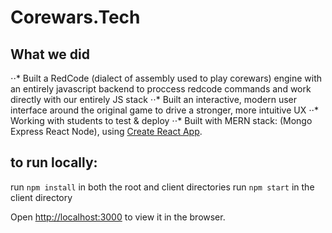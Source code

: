# Corewars.Tech 

## What we did
⋅⋅* Built a RedCode (dialect of assembly used to play corewars) engine with an entirely javascript backend to proccess redcode commands and work directly with our entirely JS stack
⋅⋅* Built an interactive, modern user interface around the original game to drive a stronger, more intuitive UX
⋅⋅* Working with students to test & deploy
⋅⋅* Built with MERN stack: (Mongo Express React Node), using [Create React App](https://github.com/facebook/create-react-app). 

## to run locally:

run `npm install` in both the root and client directories
run `npm start` in the client directory

Open [http://localhost:3000](http://localhost:3000) to view it in the browser.

